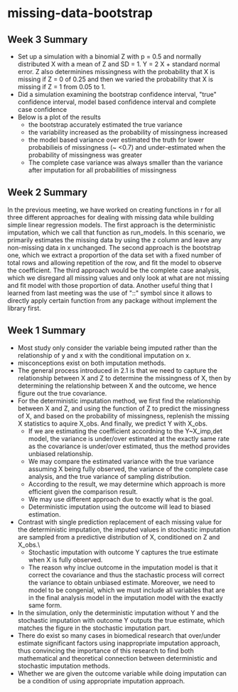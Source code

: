 # missing-data-bootstrap

## Week 3 Summary

* Set up a simulation with a binomial Z with p = 0.5 and normally distributed X with a mean of Z and SD = 1. Y = 2 X + standard normal error. Z also determinines missingness with the probability that X is missing if Z = 0 of 0.25 and then we varied the probability that X is missing if Z = 1 from 0.05 to 1.
* Did a simulation examining the bootstrap confidence interval, "true" confidence interval, model based confidence interval and complete case confidence
* Below is a plot of the results
    * the bootstrap accurately estimated the true variance
    * the variability increased as the probability of missingness increased
    * the model based variance over estimated the truth for lower probabilieis of missingness (~ <0.7) and under-estimated when the probability of missingness was greater
    * The complete case variance was always smaller than the variance after imputation for all probabilities of missingness 
## Week 2 Summary

In the previous meeting, we have worked on creating functions in r for all three different approaches for dealing with missing data while building simple linear regression models. The first approach is the deterministic imputation, which we call that function as run_models. In this scenario, we primarily estimates the missing data by using the z column and leave any non-missing data in x unchanged. The second approach is the bootstrap one, which we extract a proportion of the data set with a fixed number of total rows and allowing repetition of the row, and fit the model to observe the coefficient. The third approach would be the complete case analysis, which we disregard all missing values and only look at what are not missing and fit model with those proportion of data. Another useful thing that I learned from last meeting was the use of "::" symbol since it allows to directly apply certain function from any package without implement the library first.

## Week 1 Summary

* Most study only consider the variable being imputed rather than the relationship of y and x with the conditional imputation on x.
* misconceptions exist on both imputation methods.
* The general process introduced in 2.1 is that we need to capture the relationship between X and Z to determine the missingness of X, then by determining the relationship between X and the outcome, we hence figure out the true covariance.
* For the deterministic imputation method, we first find the relationship between X and Z, and using the function of Z to predict the missingness of X, and based on the probability of missingness, replenish the missing X statistics to aquire X_obs. And finally, we predict Y with X_obs.
    * If we are estimating the coefficient accordning to the Y~X_imp,det model, the variance is under/over estimated at the exactly same rate as the covariance is under/over estimated, thus the method provides unbiased relationship.
    * We may compare the estimated variance with the true variance assuming X being fully observed, the variance of the complete case analysis, and the true variance of sampling distribution.
    * According to the result, we may determine which approach is more efficient given the comparison result.
    * We may use different approach due to exactly what is the goal.
    * Deterministic imputation using the outcome will lead to biased estimation.
* Contrast with single prediction replacement of each missing value for the deterministic imputation, the imputed values in stochastic imputation are sampled from a predictive distribution of X, conditioned on Z and X_obs.\
    * Stochastic imputation with outcome Y captures the true estimate when X is fully observed.
    * The reason why inclue outcome in the imputation model is that it correct the covariance and thus the stachastic process will correct the variance to obtain unbiased estimate. Moreover, we need to model to be congenial, which we must include all variables that are in the final analysis model in the imputation model with the exactly same form.
* In the simulation, only the deterministic imputation without Y and the stochastic imputation with outcome Y outputs the true estimate, which matches the figure in the stochastic imputation part.
* There do exist so many cases in biomedical research that over/under estimate significant factors using inappropriate imputation approach, thus convincing the importance of this research to find both mathematical and theoretical connection between deterministic and stochastic imputation methods.
* Whether we are given the outcome variable while doing imputation can be a condition of using appropriate imputation approach.
